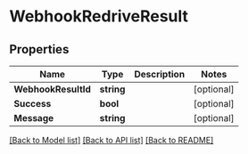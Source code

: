# WebhookRedriveResult

## Properties

Name | Type | Description | Notes
------------ | ------------- | ------------- | -------------
**WebhookResultId** | **string** |  | [optional] 
**Success** | **bool** |  | [optional] 
**Message** | **string** |  | [optional] 

[[Back to Model list]](../README#documentation-for-models) [[Back to API list]](../README#documentation-for-api-endpoints) [[Back to README]](../README)


